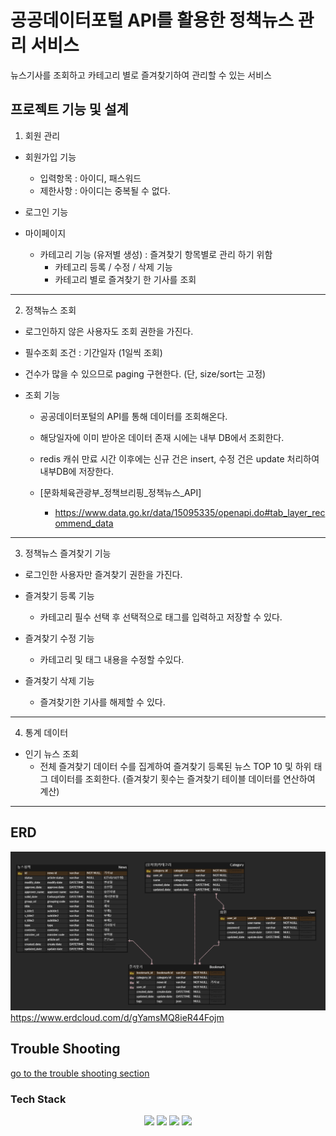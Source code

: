 # 공공데이터포털 API를 활용한 정책뉴스 관리 서비스
뉴스기사를 조회하고 카테고리 별로 즐겨찾기하여 관리할 수 있는 서비스

## 프로젝트 기능 및 설계

1. 회원 관리
- 회원가입 기능
  - 입력항목 : 아이디, 패스워드
  - 제한사항 : 아이디는 중복될 수 없다.

- 로그인 기능

- 마이페이지
  - 카테고리 기능 (유저별 생성) : 즐겨찾기 항목별로 관리 하기 위함
    - 카테고리 등록 / 수정 / 삭제 기능
    - 카테고리 별로 즐겨찾기 한 기사를 조회

-----------------------------------------------------------------------------
2. 정책뉴스 조회
- 로그인하지 않은 사용자도 조회 권한을 가진다.

- 필수조회 조건 : 기간일자 (1일씩 조회)

- 건수가 많을 수 있으므로 paging 구현한다. (단, size/sort는 고정)

- 조회 기능
  - 공공데이터포털의 API를 통해 데이터를 조회해온다.
  - 해당일자에 이미 받아온 데이터 존재 시에는 내부 DB에서 조회한다.
  - redis 캐쉬 만료 시간 이후에는 신규 건은 insert, 수정 건은 update 처리하여 내부DB에 저장한다.

  - [문화체육관광부_정책브리핑_정책뉴스_API]
    - https://www.data.go.kr/data/15095335/openapi.do#tab_layer_recommend_data
 
-----------------------------------------------------------------------------
3. 정책뉴스 즐겨찾기 기능
- 로그인한 사용자만 즐겨찾기 권한을 가진다.
    
- 즐겨찾기 등록 기능 
  - 카테고리 필수 선택 후 선택적으로 태그를 입력하고 저장할 수 있다.

- 즐겨찾기 수정 기능
  - 카테고리 및 태그 내용을 수정할 수있다.

- 즐겨찾기 삭제 기능
  - 즐겨찾기한 기사를 해제할 수 있다.
    
-----------------------------------------------------------------------------
4. 통계 데이터
 - 인기 뉴스 조회
   - 전체 즐겨찾기 데이터 수를 집계하여 즐겨찾기 등록된 뉴스 TOP 10 및 하위 태그 데이터를 조회한다.
    (즐겨찾기 횟수는 즐겨찾기 테이블 데이터를 연산하여 계산)

-----------------------------------------------------------------------------
## ERD 
![ERD](doc/img/erd2.png)
https://www.erdcloud.com/d/gYamsMQ8ieR44Fojm

## Trouble Shooting
[go to the trouble shooting section](doc/TROUBLE_SHOOTING.md)

### Tech Stack
<div align=center> 
  <img src="https://img.shields.io/badge/java-007396?style=for-the-badge&logo=java&logoColor=white"> 
  <img src="https://img.shields.io/badge/spring-6DB33F?style=for-the-badge&logo=spring&logoColor=white"> 
  <img src="https://img.shields.io/badge/mysql-4479A1?style=for-the-badge&logo=mysql&logoColor=white"> 
  <img src="https://img.shields.io/badge/git-F05032?style=for-the-badge&logo=git&logoColor=white">
</div>
